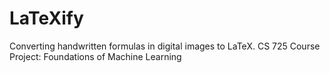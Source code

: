 # LaTeXify
Converting handwritten formulas in digital images to LaTeX.
CS 725 Course Project: Foundations of Machine Learning
